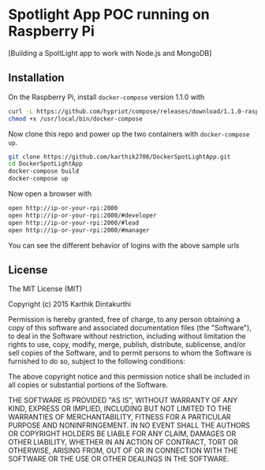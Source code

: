 Spotlight App POC running on Raspberry Pi
=======

[Building a SpoltLight app to work with Node.js and MongoDB]

## Installation

On the Raspberry Pi, install `docker-compose` version 1.1.0 with

```bash
curl -L https://github.com/hypriot/compose/releases/download/1.1.0-raspbian/docker-compose-`uname -s`-`uname -m` > /usr/local/bin/docker-compose
chmod +x /usr/local/bin/docker-compose
```

Now clone this repo and power up the two containers with `docker-compose up`.

```bash
git clone https://github.com/karthik2706/DockerSpotLightApp.git
cd DockerSpotLightApp
docker-compose build
docker-compose up
```

Now open a browser with

```bash
open http://ip-or-your-rpi:2000
open http://ip-or-your-rpi:2000/#developer
open http://ip-or-your-rpi:2000/#lead
open http://ip-or-your-rpi:2000/#manager
```
You can see the different behavior of logins with the above sample urls


License
-------

The MIT License (MIT)

Copyright (c) 2015 Karthik Dintakurthi

Permission is hereby granted, free of charge, to any person obtaining a copy
of this software and associated documentation files (the "Software"), to deal
in the Software without restriction, including without limitation the rights
to use, copy, modify, merge, publish, distribute, sublicense, and/or sell
copies of the Software, and to permit persons to whom the Software is
furnished to do so, subject to the following conditions:

The above copyright notice and this permission notice shall be included in
all copies or substantial portions of the Software.

THE SOFTWARE IS PROVIDED "AS IS", WITHOUT WARRANTY OF ANY KIND, EXPRESS OR
IMPLIED, INCLUDING BUT NOT LIMITED TO THE WARRANTIES OF MERCHANTABILITY,
FITNESS FOR A PARTICULAR PURPOSE AND NONINFRINGEMENT. IN NO EVENT SHALL THE
AUTHORS OR COPYRIGHT HOLDERS BE LIABLE FOR ANY CLAIM, DAMAGES OR OTHER
LIABILITY, WHETHER IN AN ACTION OF CONTRACT, TORT OR OTHERWISE, ARISING FROM,
OUT OF OR IN CONNECTION WITH THE SOFTWARE OR THE USE OR OTHER DEALINGS IN
THE SOFTWARE.

